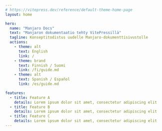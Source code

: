 ```yaml
---
# https://vitepress.dev/reference/default-theme-home-page
layout: home

hero:
  name: "Manjaro Docs"
  text: "Manjaron dokumentaatio tehty VitePressillä"
  tagline: Konseptitodistus uudelle Manjaro-dokumenttisivustolle
  actions:
    - theme: alt
      text: English
      link: /
    - theme: brand
      text: Finnish / Suomi
      link: /fi/guide.md
    - theme: alt
      text: Spanish / Español
      link: /es/guide.md

features:
  - title: Feature A
    details: Lorem ipsum dolor sit amet, consectetur adipiscing elit
  - title: Feature B
    details: Lorem ipsum dolor sit amet, consectetur adipiscing elit
  - title: Feature C
    details: Lorem ipsum dolor sit amet, consectetur adipiscing elit
---
```


